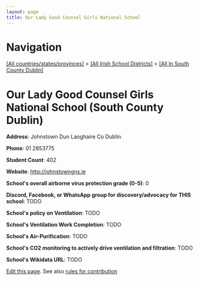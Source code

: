 ```yaml
---
layout: page
title: Our Lady Good Counsel Girls National School
---
```

# Navigation

[[All countries/states/provinces]](../../..) > [[All Irish School Districts]](../..) > [[All In South County Dublin]](..)

# Our Lady Good Counsel Girls National School (South County Dublin)

**Address**: Johnstown Dun Laoghaire Co Dublin

**Phone**: 01 2853775

**Student Count**: 402

**Website**: <http://johnstowngns.ie>

**School's overall airborne virus protection grade (0-5)**: 0

**Discord, Facebook, or WhatsApp group for discovery/advocacy for THIS school**: TODO

**School's policy on Ventilation**: TODO

**School's Ventilation Work Completion**: TODO

**School's Air-Purification**: TODO

**School's CO2 monitoring to actively drive ventilation and filtration**: TODO

**School's Wikidata URL**: TODO


[Edit this page](https://github.com/ventilate-schools/Ireland/edit/main/./Dublin_South_County_Dublin/Our_Lady_Good_Counsel_Girls_National_School.md). See also [rules for contribution](../../../contribution-rules/)